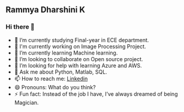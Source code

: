 


<!--**rammya29/rammya29** is a ✨ _special_ ✨ repository because its `README.md` (this file) appears on your GitHub profile.-->

## Rammya Dharshini K

### Hi there 👋

- 🔭 I’m currently studying Final-year in ECE department.
- 📝 I'm currently working on Image Processing Project.
- 🌱 I’m currently learning Machine learning.
- 👯 I’m looking to collaborate on Open source project.
- 🤔 I’m looking for help with learning Azure and AWS. 
- 💬 Ask me about Python, Matlab, SQL.
- 📫 How to reach me: [Linkedin](https://www.linkedin.com/in/rammya-dharshini-k-95b74318b)
- 😄 Pronouns: What do you think?
- ⚡ Fun fact: Instead of the job I have, I’ve always dreamed of being Magician.


